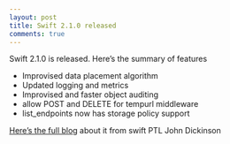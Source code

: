 ```yaml
---
layout: post
title: Swift 2.1.0 released
comments: true
---
```


Swift 2.1.0 is released.  Here’s the summary of features

* Improvised data placement algorithm
* Updated logging and metrics
* Improvised and faster object auditing
* allow POST and DELETE for tempurl middleware
* list_endpoints now has storage policy support

[Here’s the full blog](http://lists.openstack.org/pipermail/openstack-dev/2014-September/044581.html) about it from swift PTL John Dickinson
